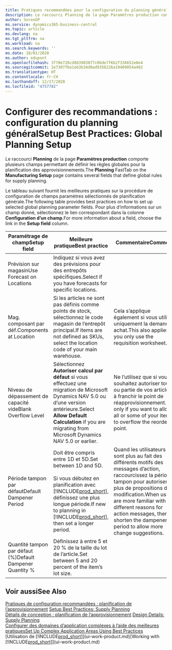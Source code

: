 ```yaml
---
title: Pratiques recommandées pour la configuration du planning général | Microsoft Docs
description: Le raccourci Planning de la page Paramètres production comporte plusieurs champs permettant de définir les règles globales pour la planification des approvisionnements.
author: SorenGP
ms.service: dynamics365-business-central
ms.topic: article
ms.devlang: na
ms.tgt_pltfrm: na
ms.workload: na
ms.search.keywords: ''
ms.date: 10/01/2020
ms.author: edupont
ms.openlocfilehash: 3f70e720cd8639038f7c06de7f6b2f338652e8e4
ms.sourcegitcommit: 2e7307fbe1eb3b34d0ad9356226a19409054a402
ms.translationtype: HT
ms.contentlocale: fr-CH
ms.lasthandoff: 12/17/2020
ms.locfileid: "4757782"
---
```

# <a name="setup-best-practices-global-planning-setup"></a><span data-ttu-id="10973-103">Configurer des recommandations : configuration du planning général</span><span class="sxs-lookup"><span data-stu-id="10973-103">Setup Best Practices: Global Planning Setup</span></span>
<span data-ttu-id="10973-104">Le raccourci **Planning** de la page **Paramètres production** comporte plusieurs champs permettant de définir les règles globales pour la planification des approvisionnements.</span><span class="sxs-lookup"><span data-stu-id="10973-104">The **Planning** FastTab on the **Manufacturing Setup** page contains several fields that define global rules for supply planning.</span></span>  

 <span data-ttu-id="10973-105">Le tableau suivant fournit les meilleures pratiques sur la procédure de configuration de champs paramètres sélectionnés de planification générale.</span><span class="sxs-lookup"><span data-stu-id="10973-105">The following table provides best practices on how to set up selected global planning parameter fields.</span></span> <span data-ttu-id="10973-106">Pour plus d’informations sur un champ donné, sélectionnez le lien correspondant dans la colonne **Configuration d’un champ**.</span><span class="sxs-lookup"><span data-stu-id="10973-106">For more information about a field, choose the link in the **Setup field** column.</span></span>  

|<span data-ttu-id="10973-107">Paramétrage de champ</span><span class="sxs-lookup"><span data-stu-id="10973-107">Setup field</span></span>|<span data-ttu-id="10973-108">Meilleure pratique</span><span class="sxs-lookup"><span data-stu-id="10973-108">Best practice</span></span>|<span data-ttu-id="10973-109">Commentaire</span><span class="sxs-lookup"><span data-stu-id="10973-109">Comment</span></span>|  
|-----------------|-------------------|-------------|  
|<span data-ttu-id="10973-110">Prévision sur magasin</span><span class="sxs-lookup"><span data-stu-id="10973-110">Use Forecast on Locations</span></span>|<span data-ttu-id="10973-111">Indiquez si vous avez des prévisions pour des entrepôts spécifiques.</span><span class="sxs-lookup"><span data-stu-id="10973-111">Select if you have forecasts for specific locations.</span></span>||  
|<span data-ttu-id="10973-112">Mag. composant par déf.</span><span class="sxs-lookup"><span data-stu-id="10973-112">Components at Location</span></span>|<span data-ttu-id="10973-113">Si les articles ne sont pas définis comme points de stock, sélectionnez le code magasin de l’entrepôt principal.</span><span class="sxs-lookup"><span data-stu-id="10973-113">If items are not defined as SKUs, select the location code of your main warehouse.</span></span>|<span data-ttu-id="10973-114">Cela s’applique également si vous utilisez uniquement la demande achat.</span><span class="sxs-lookup"><span data-stu-id="10973-114">This also applies if you only use the requisition worksheet.</span></span>|  
|<span data-ttu-id="10973-115">Niveau de dépassement de capacité vide</span><span class="sxs-lookup"><span data-stu-id="10973-115">Blank Overflow Level</span></span>|<span data-ttu-id="10973-116">Sélectionnez **Autoriser calcul par défaut** si vous effectuez une migration de Microsoft Dynamics NAV 5.0 ou d’une version antérieure.</span><span class="sxs-lookup"><span data-stu-id="10973-116">Select **Allow Default Calculation** if you are migrating from Microsoft Dynamics NAV 5.0 or earlier.</span></span>|<span data-ttu-id="10973-117">Ne l’utilisez que si vous souhaitez autoriser tout ou partie de vos articles à franchir le point de réapprovisionnement.</span><span class="sxs-lookup"><span data-stu-id="10973-117">Use only if you want to allow all or some of your items to overflow the reorder point.</span></span>|  
|<span data-ttu-id="10973-118">Période tampon par défaut</span><span class="sxs-lookup"><span data-stu-id="10973-118">Default Dampener Period</span></span>|<span data-ttu-id="10973-119">Doit être compris entre 1D et 5D.</span><span class="sxs-lookup"><span data-stu-id="10973-119">Set between 1D and 5D.</span></span><br /><br /> <span data-ttu-id="10973-120">Si vous débutez en planification avec [!INCLUDE[prod_short](includes/prod_short.md)], définissez une plus longue période.</span><span class="sxs-lookup"><span data-stu-id="10973-120">If new to planning in [!INCLUDE[prod_short](includes/prod_short.md)], then set a longer period.</span></span>|<span data-ttu-id="10973-121">Quand les utilisateurs sont plus au fait des différents motifs des messages d’action, raccourcissez la période tampon pour autoriser plus de propositions de modification.</span><span class="sxs-lookup"><span data-stu-id="10973-121">When users are more familiar with the different reasons for action messages, then shorten the dampener period to allow more change suggestions.</span></span>|  
|<span data-ttu-id="10973-122">Quantité tampon par défaut (%)</span><span class="sxs-lookup"><span data-stu-id="10973-122">Default Dampener Quantity %</span></span>|<span data-ttu-id="10973-123">Définissez à entre 5 et 20 % de la taille du lot de l’article.</span><span class="sxs-lookup"><span data-stu-id="10973-123">Set between 5 and 20 percent of the item’s lot size.</span></span>||  

## <a name="see-also"></a><span data-ttu-id="10973-124">Voir aussi</span><span class="sxs-lookup"><span data-stu-id="10973-124">See Also</span></span>  
 <span data-ttu-id="10973-125">[Pratiques de configuration recommandées : planification de l’approvisionnement](setup-best-practices-supply-planning.md) </span><span class="sxs-lookup"><span data-stu-id="10973-125">[Setup Best Practices: Supply Planning](setup-best-practices-supply-planning.md) </span></span>  
 <span data-ttu-id="10973-126">[Détails de conception : planification de l’approvisionnement](design-details-supply-planning.md) </span><span class="sxs-lookup"><span data-stu-id="10973-126">[Design Details: Supply Planning](design-details-supply-planning.md) </span></span>  
 [<span data-ttu-id="10973-127">Configurer des domaines d’application complexes à l’aide des meilleures pratiques</span><span class="sxs-lookup"><span data-stu-id="10973-127">Set Up Complex Application Areas Using Best Practices</span></span>](set-up-complex-application-areas-using-best-practices.md)  
 <span data-ttu-id="10973-128">[Utilisation de [!INCLUDE[prod_short](includes/prod_short.md)]](ui-work-product.md)</span><span class="sxs-lookup"><span data-stu-id="10973-128">[Working with [!INCLUDE[prod_short](includes/prod_short.md)]](ui-work-product.md)</span></span>
